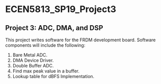 # ECEN5813_SP19_Project3
## Project 3: ADC, DMA, and DSP
This project writes software for the FRDM development board. Software components
will include the following:
1. Bare Metal ADC.
2. DMA Device Driver. 
3. Double Buffer ADC. 
4. Find max peak value in a buffer.
5. Lookup table for dBFS Implementation.